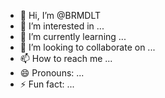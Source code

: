 - 👋 Hi, I’m @BRMDLT
- 👀 I’m interested in ...
- 🌱 I’m currently learning ...
- 💞️ I’m looking to collaborate on ...
- 📫 How to reach me ...
- 😄 Pronouns: ...
- ⚡ Fun fact: ...

<!---
BRMDLT/BRMDLT is a ✨ special ✨ repository because its `README.md` (this file) appears on your GitHub profile.
You can click the Preview link to take a look at your changes.
--->
